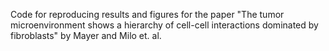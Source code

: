 Code for reproducing results and figures for the paper "The tumor microenvironment shows a hierarchy of cell-cell interactions dominated by fibroblasts" by Mayer and Milo et. al.
